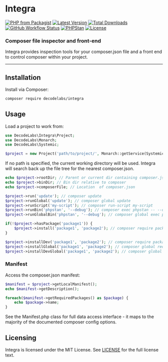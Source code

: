# Integra

[![PHP from Packagist](https://img.shields.io/packagist/php-v/decodelabs/integra?style=flat)](https://packagist.org/packages/decodelabs/integra)
[![Latest Version](https://img.shields.io/packagist/v/decodelabs/integra.svg?style=flat)](https://packagist.org/packages/decodelabs/integra)
[![Total Downloads](https://img.shields.io/packagist/dt/decodelabs/integra.svg?style=flat)](https://packagist.org/packages/decodelabs/integra)
[![GitHub Workflow Status](https://img.shields.io/github/actions/workflow/status/decodelabs/integra/integrate.yml?branch=develop)](https://github.com/decodelabs/integra/actions/workflows/integrate.yml)
[![PHPStan](https://img.shields.io/badge/PHPStan-enabled-44CC11.svg?longCache=true&style=flat)](https://github.com/phpstan/phpstan)
[![License](https://img.shields.io/packagist/l/decodelabs/integra?style=flat)](https://packagist.org/packages/decodelabs/integra)

### Composer file inspector and front-end

Integra provides inspection tools for your composer.json file and a front end to control composer within your project.

---

## Installation

Install via Composer:

```bash
composer require decodelabs/integra
```

## Usage

Load a project to work from:

```php
use DecodeLabs\Integra\Project;
use DecodeLabs\Monarch;
use DecodeLabs\Systemic;

$project = new Project('path/to/project/', Monarch::getService(Systemic::class));
```

If no path is specified, the current working directory will be used.
Integra will search back up the file tree for the nearest composer.json.


```php
echo $project->rootDir; // Parent or current dir containing composer.json
echo $project->binDir; // Bin dir relative to composer
echo $project->composerFile; // Location  of composer.json

$project->run('update'); // composer update
$project->runGlobal('update'); // composer global update
$project->runScript('my-script'); // composer run-script my-script
$project->runBin('phpstan', '--debug'); // composer exec phpstan -- --debug
$project->runGlobalBin('phpstan', '--debug'); // composer global exec phpstan -- --debug

if(!$project->hasPackage('package1')) {
    $project->install('package1', 'package2'); // composer require package1 package2
}

$project->installDev('package1', 'package2'); // composer require package1 package2 --dev
$project->installGlobal('package1', 'package2'); // composer global require package1 package2
$project->installDevGlobal('package1', 'package2'); // composer global require package1 package2 --dev
```

### Manifest

Access the composer.json manifest:

```php
$manifest = $project->getLocalManifest();
echo $manifest->getDescription();

foreach($manifest->getRequiredPackages() as $package) {
    echo $package->name;
}
```

See the Manifest.php class for full data access interface - it maps to the majority of the documented composer config options.

## Licensing

Integra is licensed under the MIT License. See [LICENSE](./LICENSE) for the full license text.
